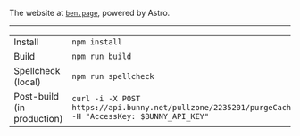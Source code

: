 The website at [`ben.page`](https://ben.page), powered by Astro.

---

|                            |                                                                                                    |
| -------------------------- | -------------------------------------------------------------------------------------------------- |
| Install                    | `npm install`                                                                                      |
| Build                      | `npm run build`                                                                                    |
| Spellcheck (local)         | `npm run spellcheck`                                                                               |
| Post-build (in production) | `curl -i -X POST https://api.bunny.net/pullzone/2235201/purgeCache -H "AccessKey: $BUNNY_API_KEY"` |
